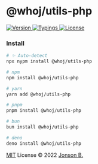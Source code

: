 # @whoj/utils-php

<p>
  <a href="https://www.npmjs.com/package/@whoj/utils-php">
    <img src="https://badgen.net/npm/v/@whoj/utils-php?icon=npm&color=green&label=" alt="Version">
  </a>
  <a href="#">
    <img src="https://badgen.net/npm/types/@whoj/utils-php?color=blue&icon=typescript&label=" alt="Typings">
  </a>
  <a href="https://github.com/who-jonson/utils-php/blob/master/LICENSE">
    <img src="https://badgen.net/npm/license/@whoj/utils-php" alt="License">
  </a>
</p>

### Install

<!-- automd:pm-install name="@whoj/utils-php" -->

```sh
# ✨ Auto-detect
npx nypm install @whoj/utils-php

# npm
npm install @whoj/utils-php

# yarn
yarn add @whoj/utils-php

# pnpm
pnpm install @whoj/utils-php

# bun
bun install @whoj/utils-php

# deno
deno install @whoj/utils-php
```

<!-- /automd -->


[MIT](../../LICENSE) License © 2022 [Jonson B.](https://github.com/who-jonson)
